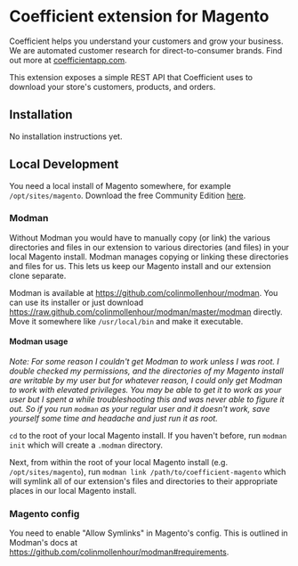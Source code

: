Coefficient extension for Magento
=================================

Coefficient helps you understand your customers and grow your business. We are 
automated customer research for direct-to-consumer brands. Find out more at
[coefficientapp.com](http://coefficientapp.com).

This extension exposes a simple REST API that Coefficient uses to download your
store's customers, products, and orders.

Installation
------------
No installation instructions yet.

Local Development
-----------------

You need a local install of Magento somewhere, for example `/opt/sites/magento`.
Download the free Community Edition [here](http://www.magentocommerce.com/download).

### Modman

Without Modman you would have to manually copy (or link) the various directories and
files in our extension to various directories (and files) in your local Magento
install. Modman manages copying or linking these directories and files for us. This
lets us keep our Magento install and our extension clone separate.

Modman is available at https://github.com/colinmollenhour/modman. You can use its
installer or just download https://raw.github.com/colinmollenhour/modman/master/modman
directly.  Move it somewhere like `/usr/local/bin` and make it executable.

#### Modman usage

*Note: For some reason I couldn't get Modman to work unless I was root. I double
checked my permissions, and the directories of my Magento install are writable by
my user but for whatever reason, I could only get Modman to work with elevated privileges.
You may be able to get it to work as your user but I spent a while troubleshooting
this and was never able to figure it out. So if you run `modman` as your regular
user and it doesn't work, save yourself some time and headache and just run it as root.*

`cd` to the root of your local Magento install. If you haven't before, run `modman init`
which will create a `.modman` directory.

Next, from within the root of your local Magento install (e.g. `/opt/sites/magento`),
run `modman link /path/to/coefficient-magento` which will symlink all of our
extension's files and directories to their appropriate places in our local Magento
install.

### Magento config
You need to enable "Allow Symlinks" in Magento's config. This is outlined in Modman's
docs at https://github.com/colinmollenhour/modman#requirements.
